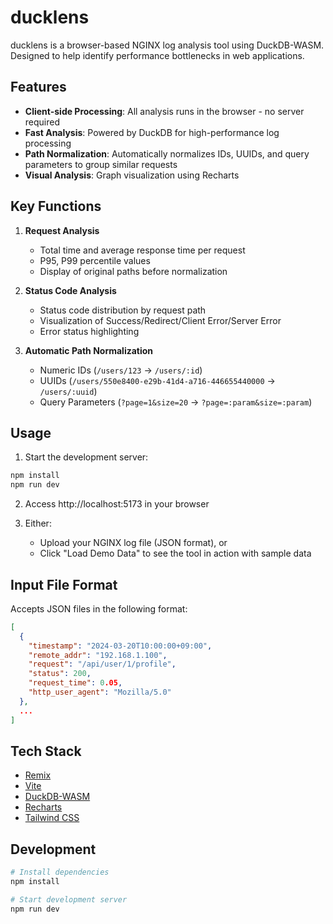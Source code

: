 # ducklens

ducklens is a browser-based NGINX log analysis tool using DuckDB-WASM. Designed to help identify performance bottlenecks in web applications.

## Features

- **Client-side Processing**: All analysis runs in the browser - no server required
- **Fast Analysis**: Powered by DuckDB for high-performance log processing
- **Path Normalization**: Automatically normalizes IDs, UUIDs, and query parameters to group similar requests
- **Visual Analysis**: Graph visualization using Recharts

## Key Functions

1. **Request Analysis**
   - Total time and average response time per request
   - P95, P99 percentile values
   - Display of original paths before normalization

2. **Status Code Analysis**
   - Status code distribution by request path
   - Visualization of Success/Redirect/Client Error/Server Error
   - Error status highlighting

3. **Automatic Path Normalization**
   - Numeric IDs (`/users/123` → `/users/:id`)
   - UUIDs (`/users/550e8400-e29b-41d4-a716-446655440000` → `/users/:uuid`)
   - Query Parameters (`?page=1&size=20` → `?page=:param&size=:param`)

## Usage

1. Start the development server:
```bash
npm install
npm run dev
```

2. Access http://localhost:5173 in your browser

3. Either:
   - Upload your NGINX log file (JSON format), or
   - Click "Load Demo Data" to see the tool in action with sample data

## Input File Format

Accepts JSON files in the following format:

```json
[
  {
    "timestamp": "2024-03-20T10:00:00+09:00",
    "remote_addr": "192.168.1.100",
    "request": "/api/user/1/profile",
    "status": 200,
    "request_time": 0.05,
    "http_user_agent": "Mozilla/5.0"
  },
  ...
]
```

## Tech Stack

- [Remix](https://remix.run/)
- [Vite](https://vitejs.dev/)
- [DuckDB-WASM](https://duckdb.org/docs/api/wasm/overview)
- [Recharts](https://recharts.org/)
- [Tailwind CSS](https://tailwindcss.com/)

## Development

```bash
# Install dependencies
npm install

# Start development server
npm run dev
```
